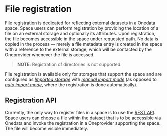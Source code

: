 # File registration

File registration is dedicated for reflecting external datasets in a Onedata space.
Space users can perform registration by providing the location of a file on an external
storage and optionally its attributes. Upon registration, the file becomes accessible
in the space under requested path. No data is copied in the process — merely a file
metadata entry is created in the space with a reference to the external storage,
which will be contacted by the Oneprovider whenever the file is accessed.

> **NOTE**: Registration of directories is not supported.

File registration is available only for storages that support the space and are configured
as [*Imported storage*][1]
with [*manual import mode*][2]
(as opposed to [*auto import mode*][3], where the registration is done automatically).

## Registration API

<!-- references -->

Currently, the only way to register files in a space is to use the
[REST API][4].
Space users can choose a file within the dataset that is to be accessible via Onedata and invoke
the registration in a Oneprovider supporting the space. The file will become visible immediately.

[1]: ../admin-guide/oneprovider/configuration/storage-backends.md#imported-storage

[2]: ../admin-guide/oneprovider/configuration/storage-import.md#manual-storage-import

[3]: ../admin-guide/oneprovider/configuration/storage-import.md#auto-storage-import

[4]: https://onedata.org/#/home/api/stable/oneprovider?anchor=tag/File-registration

